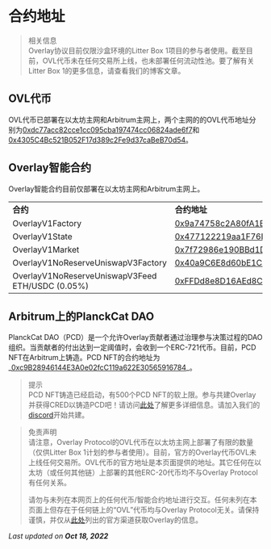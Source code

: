 # 合约地址



> 相关信息     
> Overlay协议目前仅限沙盒环境的Litter Box 1项目的参与者使用。截至目前，OVL代币未在任何交易所上线，也未部署任何流动性池。要了解有关Litter Box 1的更多信息，请查看我们的博客文章。




## OVL代币

OVL代币已部署在以太坊主网和Arbitrum主网上，两个主网的的OVL代币地址分别为[0xdc77acc82cce1cc095cba197474cc06824ade6f7](https://etherscan.io/address/0xdc77acc82cce1cc095cba197474cc06824ade6f7#code)和[0x4305C4Bc521B052F17d389c2Fe9d37caBeB70d54](https://arbiscan.io/address/0x4305C4Bc521B052F17d389c2Fe9d37caBeB70d54)。

## Overlay智能合约

Overlay智能合约目前仅部署在以太坊主网和Arbitrum主网上。


<table>
  <tr>
   <td><strong>合约</strong>
   </td>
   <td><strong>合约地址</strong>
   </td>
  </tr>
  <tr>
   <td>OverlayV1Factory
   </td>
   <td><a href="https://etherscan.io/address/0x9a74758c2a80fa1b1d899e0e1f24cf505a4dea33">0x9a74758c2A80fA1B1d899E0E1f24CF505a4Dea33</a>
   </td>
  </tr>
  <tr>
   <td>OverlayV1State
   </td>
   <td><a href="https://etherscan.io/address/0x477122219aa1F76E190f480a85af97DE0A643320#code">0x477122219aa1F76E190f480a85af97DE0A643320</a>
   </td>
  </tr>
  <tr>
   <td>OverlayV1Market
   </td>
   <td><a href="https://etherscan.io/address/0x7f72986e190BBd1D02daC52b8DdA82eEa363d313">0x7f72986e190BBd1D02daC52b8DdA82eEa363d313</a>
   </td>
  </tr>
  <tr>
   <td>OverlayV1NoReserveUniswapV3Factory
   </td>
   <td><a href="https://etherscan.io/address/0x40a9C6E8d60bE1CE297Bef6a9aC3337d45193D87">0x40a9C6E8d60bE1CE297Bef6a9aC3337d45193D87</a>
   </td>
  </tr>
  <tr>
   <td>OverlayV1NoReserveUniswapV3Feed ETH/USDC (0.05%)
   </td>
   <td><a href="https://etherscan.io/address/0xFFDd8e8D16AEd8CadF4b46DcAf4Ba620Dc269De1">0xFFDd8e8D16AEd8CadF4b46DcAf4Ba620Dc269De1</a>
   </td>
  </tr>
</table>



## Arbitrum上的PlanckCat DAO

PlanckCat DAO（PCD）是一个允许Overlay贡献者通过治理参与决策过程的DAO组织。当贡献者的付出达到一定阈值时，会收到一个ERC-721代币。目前，PCD NFT在Arbitrum上铸造。PCD NFT的合约地址为_[0xc9B28946144E3A0e02fcC119a622E30565916784](https://arbiscan.io/token/0xc9B28946144E3A0e02fcC119a622E30565916784)_。



> 提示     
> PCD NFT铸造已经启动，有500个PCD NFT的软上限。参与共建Overlay并获得CRED以铸造PCD吧！请访问[此处](https://www.notion.so/PlanckCat-DAO-7a3fe097aa5c4acaac2d89e142467e53)了解更多详细信息。请加入我们的[discord](https://discord.com/invite/m2U5vSr4gD)开始共建。



> 免责声明    
> 请注意，Overlay Protocol的OVL代币在以太坊主网上部署了有限的数量（仅供Litter Box 1计划的参与者使用）。目前，官方的Overlay代币OVL未上线任何交易所。OVL代币的官方地址是本页面提供的地址。其它任何在以太坊（或任何其他链）上部署的其他ERC-20代币均不与Overlay Protocol有任何关系。       
> 
> 请勿与未列在本网页上的任何代币/智能合约地址进行交互。任何未列在本页面上但存在于任何链上的“OVL”代币均与Overlay Protocol无关。请保持谨慎，并仅从[此处](https://overlay-docs.vercel.app/Getting%20Started/Communication%20channels)列出的官方渠道获取Overlay的信息。


<p style={{textAlign: 'right'}}>
<em>Last updated on <strong>Oct 18, 2022</strong></em></p>


 
